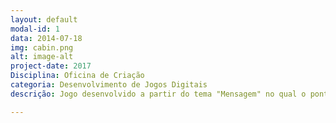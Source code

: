 ```yaml
---
layout: default
modal-id: 1
data: 2014-07-18
img: cabin.png
alt: image-alt
project-date: 2017
Disciplina: Oficina de Criação
categoria: Desenvolvimento de Jogos Digitais
descrição: Jogo desenvolvido a partir do tema "Mensagem" no qual o ponto de partida para a criação do jogo são os memes que tem sido muito difundido no seculo XXI. link do jogo:https://alex-alves.github.io/AOD/.

---
```

